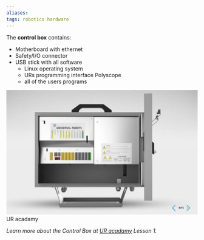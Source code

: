 ```yaml
---
aliases: 
tags: robotics hardware
---
```

  
The **control box** contains:

- Motherboard with ethernet
- Safety/I/O connector 
-  USB stick with all software
	-  Linux operating system
	-  URs programming interface Polyscope
	-  all of the users programs

![Control Box](/assets/media/control_box.jpg) UR acadamy



*Learn more about the Control Box at [UR acadamy](https://academy.universal-robots.com/free-e-learning/cb3-e-learning/) Lesson 1.*
